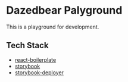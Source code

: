 # Dazedbear Palyground

This is a playground for development.

## Tech Stack

- [react-boilerplate](https://github.com/react-boilerplate/react-boilerplate)
- [storybook](https://github.com/storybooks/storybook)
- [storybook-deployer](https://github.com/storybooks/storybook-deployer)